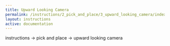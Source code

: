 ```yaml
---
title: Upward Looking Camera
permalink: /instructions/2_pick_and_place/3_upward_looking_camera/index.html
layout: instructions
active: documentation
---
```

instructions -> pick and place -> upward looking camera
